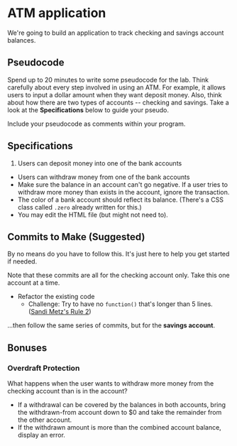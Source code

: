 # ATM application

We're going to build an application to track checking and savings account balances.

## Pseudocode

Spend up to 20 minutes to write some pseudocode for the lab. Think carefully about every step involved in using an ATM. For example, it allows users to input a dollar amount when they want deposit money. Also, think about how there are two types of accounts -- checking and savings. Take a look at the **Specifications** below to guide your pseudo.

Include your pseudocode as comments within your program.

## Specifications

1. Users can deposit money into one of the bank accounts
- Users can withdraw money from one of the bank accounts
- Make sure the balance in an account can't go negative. If a user tries to withdraw more money than exists in the account, ignore the transaction.
- The color of a bank account should reflect its balance. (There's a CSS class called `.zero` already written for this.)
- You may edit the HTML file (but might not need to).

## Commits to Make (Suggested)

By no means do you have to follow this. It's just here to help you get started if needed.

Note that these commits are all for the checking account only. Take this one account at a time.

<!-- 1. Test jQuery is working
  - Make the `<body>`'s background color turn red
- Add a click listener to the **checking account's** "Deposit" button
  - When you click the button it should `console.log("hello")`
- On clicking "Deposit", it should get the user input
  - Just `console.log` it
  - You can save some time by hard-coding a value into the input box: `<input value="something" />`. That way you don't need to type stuff in all the time to test it. -->
<!-- - On clicking "Deposit", it should update the "balance" with the user input
  - Just make the user input show up. Don't worry about actually keeping track of a balance yet. -->
<!-- - On "Deposit", it should get the current "balance"
  - How can you get the content of the "balance" element?
  - The content has a `$` at the beginning of it, so Javascript will read it as text rather than as a number. How can you convert this text into a number? -->
<!-- - On "Deposit", it updates the balance
  - Now add the user input to the balance, and make it show up in the "balance" element -->
<!-- - On "Withdraw", it updates the balance
  - Follow the same steps as before, except you're subtracting instead of adding -->
- Refactor the existing code
  - Challenge: Try to have no `function()` that's longer than 5 lines. ([Sandi Metz's Rule 2](https://robots.thoughtbot.com/sandi-metz-rules-for-developers#the-rules))

...then follow the same series of commits, but for the **savings account**.

## Bonuses

### Overdraft Protection

What happens when the user wants to withdraw more money from the checking account than is in the account?
- If a withdrawal can be covered by the balances in both accounts, bring the withdrawn-from account down to $0 and take the remainder from the other account.
- If the withdrawn amount is more than the combined account balance, display an error.
